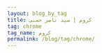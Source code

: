 ```yaml
---
layout: blog_by_tag
title: کروم | سید ناصر حسنی
tag: chrome
tag_name: کروم
permalink: /blog/tag/chrome/
---
```

